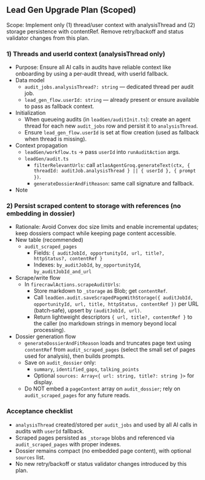 ## Lead Gen Upgrade Plan (Scoped)

Scope: Implement only (1) thread/user context with analysisThread and (2) storage persistence with contentRef. Remove retry/backoff and status validator changes from this plan.

### 1) Threads and userId context (analysisThread only)
- Purpose: Ensure all AI calls in audits have reliable context like onboarding by using a per‑audit thread, with userId fallback.
- Data model
  - `audit_jobs.analysisThread?: string` — dedicated thread per audit job.
  - `lead_gen_flow.userId: string` — already present or ensure available to pass as fallback context.
- Initialization
  - When queueing audits (in `leadGen/auditInit.ts`): create an agent thread for each new `audit_jobs` row and persist it to `analysisThread`.
  - Ensure `lead_gen_flow.userId` is set at flow creation (used as fallback when thread is missing).
- Context propagation
  - `leadGen/workflow.ts` → pass `userId` into `runAuditAction` args.
  - `leadGen/audit.ts`
    - `filterRelevantUrls`: call `atlasAgentGroq.generateText(ctx, { threadId: auditJob.analysisThread } || { userId }, { prompt })`.
    - `generateDossierAndFitReason`: same call signature and fallback.
- Note

### 2) Persist scraped content to storage with references (no embedding in dossier)
- Rationale: Avoid Convex doc size limits and enable incremental updates; keep dossiers compact while keeping page content accessible.
- New table (recommended)
  - `audit_scraped_pages`
    - Fields: `{ auditJobId, opportunityId, url, title?, httpStatus?, contentRef }`
    - Indexes: `by_auditJobId`, `by_opportunityId`, `by_auditJobId_and_url`
- Scrape/write flow
  - In `firecrawlActions.scrapeAuditUrls`:
    - Store markdown to `_storage` as Blob; get `contentRef`.
    - Call `leadGen.audit.saveScrapedPageWithStorage({ auditJobId, opportunityId, url, title, httpStatus, contentRef })` per URL (batch‑safe), upsert by `(auditJobId, url)`.
    - Return lightweight descriptors `{ url, title?, contentRef }` to the caller (no markdown strings in memory beyond local processing).
- Dossier generation flow
  - `generateDossierAndFitReason` loads and truncates page text using `contentRef` from `audit_scraped_pages` (select the small set of pages used for analysis), then builds prompts.
  - Save on `audit_dossier` only:
    - `summary`, `identified_gaps`, `talking_points`
    - Optional `sources: Array<{ url: string, title?: string }>` for display.
  - Do NOT embed a `pageContent` array on `audit_dossier`; rely on `audit_scraped_pages` for any future reads.

### Acceptance checklist
- `analysisThread` created/stored per `audit_jobs` and used by all AI calls in audits with `userId` fallback.
- Scraped pages persisted as `_storage` blobs and referenced via `audit_scraped_pages` with proper indexes.
- Dossier remains compact (no embedded page content), with optional `sources` list.
- No new retry/backoff or status validator changes introduced by this plan.


